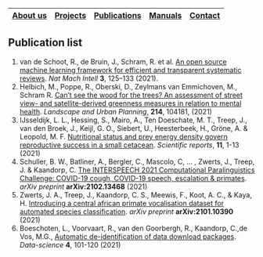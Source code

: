 |[About us](../README.md#about-us)|[Projects](projects.md)|[Publications](publications.md)|[Manuals](manuals.md)|[Contact](../README.md#contact)|
|---|---|---|---|---|

## Publication list

1. van de Schoot, R., de Bruin, J., Schram, R. et al. [An open source machine learning framework for efficient and transparent systematic reviews](https://doi.org/10.1038/s42256-020-00287-7). *Nat Mach Intell* **3**, 125–133 (2021).
2. Helbich, M., Poppe, R., Oberski, D., Zeylmans van Emmichoven, M., Schram R. [Can’t see the wood for the trees? An assessment of street view- and satellite-derived greenness measures in relation to mental health](https://doi.org/10.1016/j.landurbplan.2021.104181). *Landscape and Urban Planning*, **214**, 104181, (2021)
3. IJsseldijk, L. L., Hessing, S., Mairo, A., Ten Doeschate, M. T., Treep, J., van den Broek, J., Keijl, G. O., Siebert, U., Heesterbeek, H., Gröne, A. & Leopold, M. F. [Nutritional status and prey energy density govern reproductive success in a small cetacean](https://doi.org/10.1038/s41598-021-98629-x). _Scientific reports_, **11**, 1-13 (2021)
4. Schuller, B. W., Batliner, A., Bergler, C., Mascolo, C, ... , Zwerts, J., Treep, J. & Kaandorp, C. [The INTERSPEECH 2021 Computational Paralinguistics Challenge: COVID-19 cough, COVID-19 speech, escalation & primates](https://arxiv.org/abs/2102.13468). _arXiv preprint_ **arXiv:2102.13468** (2021)
5. Zwerts, J. A., Treep, J., Kaandorp, C. S., Meewis, F., Koot, A. C., & Kaya, H. [Introducing a central african primate vocalisation dataset for automated species classification](https://arxiv.org/abs/2101.10390). _arXiv preprint_ **arXiv:2101.10390** (2021)
6. Boeschoten, L., Voorvaart, R., van den Goorbergh, R., Kaandorp, C.,de Vos, M.G., [Automatic de-identification of data download packages](https://doi.org/10.3233/DS-210035). _Data-science_ **4**, 101-120 (2021)
